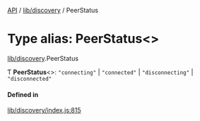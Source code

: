 [API](../README.md) / [lib/discovery](../modules/lib_discovery.md) / PeerStatus

# Type alias: PeerStatus<\>

[lib/discovery](../modules/lib_discovery.md).PeerStatus

Ƭ **PeerStatus**<\>: `"connecting"` \| `"connected"` \| `"disconnecting"` \| `"disconnected"`

#### Defined in

[lib/discovery/index.js:815](https://github.com/digidem/mapeo-core-next/blob/8584770/lib/discovery/index.js#L815)
